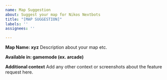 ```yaml
---
name: Map Suggestion
about: Suggest your map for Nikos Nextbots
title: "[MAP SUGGESTION]"
labels: ''
assignees: ''

---
```


**Map Name: xyz**
Description about your map etc.

**Available in: gamemode (ex. arcade)**

**Additional context**
Add any other context or screenshots about the feature request here.
